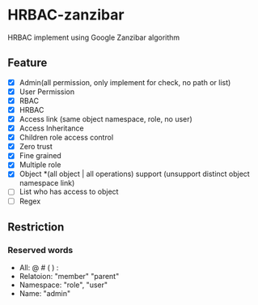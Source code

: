 # HRBAC-zanzibar
HRBAC implement using Google Zanzibar algorithm

## Feature

- [x] Admin(all permission, only implement for check, no path or list)
- [x] User Permission
- [x] RBAC
- [x] HRBAC
- [x] Access link (same object namespace, role, no user)
- [x] Access Inheritance
- [x] Children role access control
- [x] Zero trust
- [x] Fine grained
- [x] Multiple role
- [x] Object *(all object | all operations) support (unsupport distinct object namespace link)
- [ ] List who has access to object
- [ ] Regex

## Restriction

### Reserved words

- All: @ # ( ) :
- Relatoion: "member" "parent"
- Namespace: "role", "user"
- Name: "admin"
  